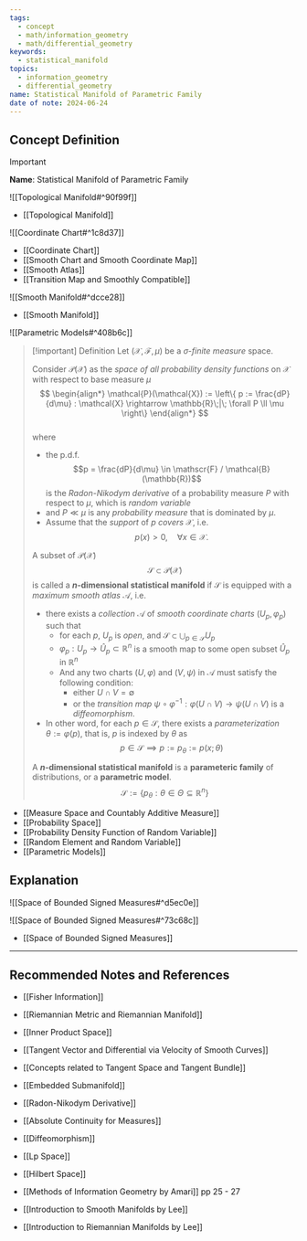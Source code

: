 ```yaml
---
tags:
  - concept
  - math/information_geometry
  - math/differential_geometry
keywords:
  - statistical_manifold
topics:
  - information_geometry
  - differential_geometry
name: Statistical Manifold of Parametric Family
date of note: 2024-06-24
---
```


## Concept Definition

>[!important]
>**Name**: Statistical Manifold of Parametric Family

![[Topological Manifold#^90f99f]]

- [[Topological Manifold]]

![[Coordinate Chart#^1c8d37]]

- [[Coordinate Chart]]
- [[Smooth Chart and Smooth Coordinate Map]]
- [[Smooth Atlas]]
- [[Transition Map and Smoothly Compatible]]

![[Smooth Manifold#^dcce28]]

- [[Smooth Manifold]]

![[Parametric Models#^408b6c]]


>[!important] Definition
>Let $(\mathcal{X}, \mathscr{F}, \mu)$ be a *$\sigma$-finite measure* space.  
>
>Consider $\mathcal{P}(\mathcal{X})$ as the *space of all probability density functions* on $\mathcal{X}$ with respect to base measure $\mu$
>$$
> \begin{align*}
> \mathcal{P}(\mathcal{X}) := \left\{ p := \frac{dP}{d\mu} : \mathcal{X} \rightarrow \mathbb{R}\;|\; \forall P \ll \mu   \right\} 
> \end{align*}
>$$  
>where 
>- the p.d.f. $$p = \frac{dP}{d\mu} \in \mathscr{F} / \mathcal{B}(\mathbb{R})$$ is  the *Radon-Nikodym derivative* of a probability measure $P$ with respect to $\mu$, which is *random variable*   
>- and $P \ll \mu$ is any *probability measure* that is dominated by $\mu$.
>- Assume that the *support* of $p$ *covers* $\mathcal{X}$, i.e. $$p(x) >0, \quad \forall x \in \mathcal{X}.$$
>  
>  
>A subset of $\mathcal{P}(\mathcal{X})$ $$\mathcal{S} \subset\mathcal{P}(\mathcal{X})$$ is called a **$n$-dimensional statistical manifold** if $\mathcal{S}$ is equipped with a *maximum smooth atlas* $\mathcal{A}$, i.e.
>- there exists a *collection* $\mathcal{A}$ of *smooth coordinate charts* $(U_{p},\, \varphi_{p})$ such that
>	- for each $p$, $U_{p}$ is *open*, and $\mathcal{S} \subset \bigcup_{p\in \mathcal{S}}U_{p}$
>	- $\varphi_{p}: U_{p} \to \hat{U}_{p} \subset \mathbb{R}^{n}$ is a smooth map to some open subset $\hat{U}_{p}$ in $\mathbb{R}^{n}$
>	- And any two charts $(U, \varphi)$ and $(V, \psi)$ in $\mathcal{A}$ must satisfy the following condition:
>		- either $U \cap V = \emptyset$ 
>		- or the *transition map* $\psi \circ \varphi^{-1}: \varphi(U \cap V ) \rightarrow \psi(U \cap V)$ is a *diffeomorphism*. 
>- In other word, for each $p \in \mathcal{S}$, there exists a *parameterization* $\theta :=\varphi(p)$, that is, $p$ is indexed by $\theta$ as  $$p\in \mathcal{S} \implies p := p_{\theta} := p(x; \theta)$$
>
>A **$n$-dimensional statistical manifold** is a **parameteric family** of distributions, or a **parametric model**. $$\mathcal{S} := \left\{ p_{\theta}: \theta \in \Theta \subseteq \mathbb{R}^{n} \right\} $$
>

- [[Measure Space and Countably Additive Measure]]
- [[Probability Space]]
- [[Probability Density Function of Random Variable]]
- [[Random Element and Random Variable]]
- [[Parametric Models]]



## Explanation

![[Space of Bounded Signed Measures#^d5ec0e]]

![[Space of Bounded Signed Measures#^73c68c]]

- [[Space of Bounded Signed Measures]]






-----------
##  Recommended Notes and References

- [[Fisher Information]]

- [[Riemannian Metric and Riemannian Manifold]]
- [[Inner Product Space]]

- [[Tangent Vector and Differential via Velocity of Smooth Curves]]
- [[Concepts related to Tangent Space and Tangent Bundle]]

- [[Embedded Submanifold]]
- [[Radon-Nikodym Derivative]]
- [[Absolute Continuity for Measures]]

- [[Diffeomorphism]]

- [[Lp Space]]
- [[Hilbert Space]]



- [[Methods of Information Geometry by Amari]] pp 25 - 27
- [[Introduction to Smooth Manifolds by Lee]]
- [[Introduction to Riemannian Manifolds by Lee]]
